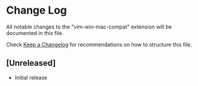 # Change Log

All notable changes to the "vim-win-mac-compat" extension will be documented in this file.

Check [Keep a Changelog](http://keepachangelog.com/) for recommendations on how to structure this file.

## [Unreleased]

- Initial release
